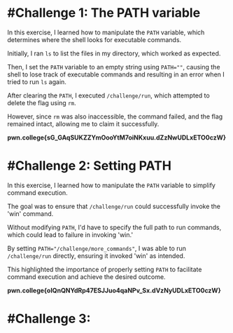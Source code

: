 # #Challenge 1: The PATH variable

In this exercise, I learned how to manipulate the `PATH` variable, which determines where the shell looks for executable commands.

Initially, I ran `ls` to list the files in my directory, which worked as expected.

Then, I set the `PATH` variable to an empty string using `PATH=""`, causing the shell to lose track of executable commands and resulting in an error when I tried to run `ls` again.

After clearing the `PATH`, I executed `/challenge/run`, which attempted to delete the flag using `rm`.

However, since `rm` was also inaccessible, the command failed, and the flag remained intact, allowing me to claim it successfully.

**pwn.college{sG_GAqSUKZZYmOooYtM7oiNKxuu.dZzNwUDLxETO0czW}**

# #Challenge 2: Setting PATH

In this exercise, I learned how to manipulate the `PATH` variable to simplify command execution.

The goal was to ensure that `/challenge/run` could successfully invoke the 'win' command.

Without modifying `PATH`, I'd have to specify the full path to run commands, which could lead to failure in invoking 'win.'

By setting `PATH="/challenge/more_commands"`, I was able to run `/challenge/run` directly, ensuring it invoked 'win' as intended.

This highlighted the importance of properly setting `PATH` to facilitate command execution and achieve the desired outcome.

**pwn.college{oIQnQNYdRp47ESJJuo4qaNPv_Sx.dVzNyUDLxETO0czW}**

# #Challenge 3: 
